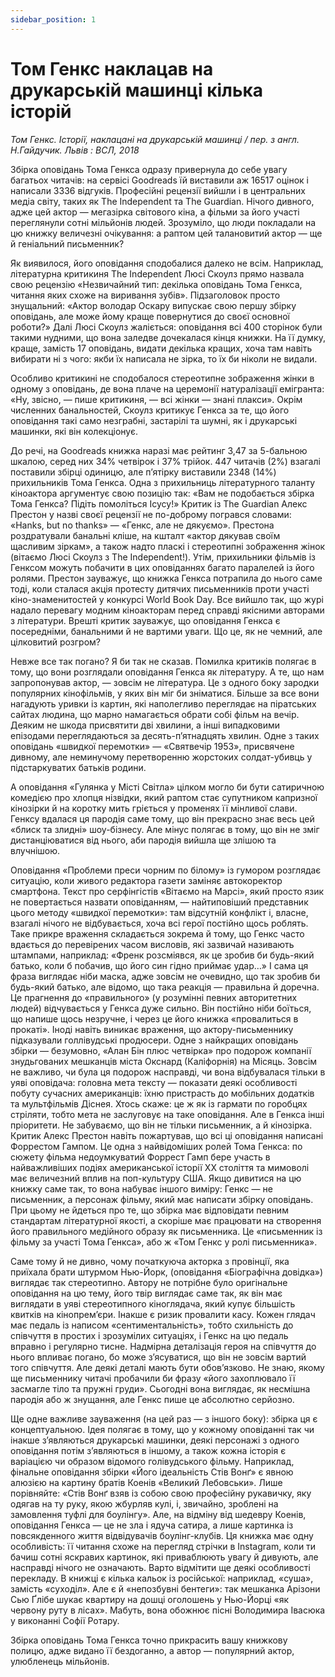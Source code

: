 ```yaml
---
sidebar_position: 1
---
```

# Том Генкс наклацав на друкарській машинці кілька історій

*Том Генкс. Історії, наклацані на друкарській машинці / пер. з англ. Н.Гайдучик. Львів : ВСЛ, 2018*

Збірка оповідань Тома Генкса одразу привернула до себе увагу багатьох читачів: на сервісі Goodreads їй виставили аж 16517 оцінок і написали 3336 відгуків. Професійні рецензії вийшли і в центральних медіа світу, таких як The Independent та The Guardian. Нічого дивного, адже цей актор — мегазірка світового кіна, а фільми за його участі переглянули сотні мільйонів людей. Зрозуміло, що люди покладали на цю книжку величезні очікування: а раптом цей талановитий актор — ще й геніальний письменник?  

Як виявилося, його оповідання сподобалися далеко не всім. Наприклад, літературна критикиня The Independent Люсі Скоулз прямо назвала свою рецензію «Незвичайний тип: декілька оповідань Тома Генкса, читання яких схоже на виривання зубів». Підзаголовок просто знущальний: «Актор володар Оскару випускає свою першу збірку оповідань, але може йому краще повернутися до своєї основної роботи?» Далі Люсі Скоулз жаліється: оповідання всі 400 сторінок були такими нудними, що вона заледве дочекалася кінця книжки. На її думку, краще, замість 17 оповідань, видати декілька кращих, хоча там навіть вибирати ні з чого: якби їх написала не зірка, то їх би ніколи не видали.

Особливо критикині не сподобалося стереотипне зображення жінки в одному з оповідань, де вона плаче на церемонії натуралізації емігранта: «Ну, звісно, — пише критикиня, — всі жінки — знані плакси». Окрім численних банальностей, Скоулз критикує Генкса за те, що його оповідання такі само незграбні, застарілі та шумні, як і друкарські машинки, які він колекціонує.

До речі, на Goodreads книжка наразі має рейтинг 3,47 за 5-бальною шкалою, серед них 34% четвірок і 37% трійок. 447 читачів (2%) взагалі поставили збірці одиницю, але п’ятірку виставили 2348 (14%) прихильників Тома Генкса. Одна з прихильниць літературного таланту кіноактора аргументує свою позицію так: «Вам не подобається збірка Тома Генкса? Підіть помоліться Ісусу!»
Критик із The Guardian Алекс Престон у назві своєї рецензії не по-доброму погрався словами: «Hanks, but no thanks» — «Генкс, але не дякуємо». Престона роздратували банальні кліше, на кшталт «актор дякував своїм щасливим зіркам», а також надто пласкі і стереотипні зображення жінок (вітаємо Люсі Скоулз з The Independent!). Утім, прихильники фільмів із Генксом можуть побачити в цих оповіданнях багато паралелей із його ролями. Престон зауважує, що книжка Генкса потрапила до нього саме тоді, коли сталася акція протесту дитячих письменників проти участі кіно-знаменитостей у конкурсі World Book Day. Все вийшло так, що журі надало перевагу модним кіноакторам перед справді якісними авторами з літератури. Врешті критик зауважує, що оповідання Генкса є посередніми, банальними й не вартими уваги. Що це, як не чемний, але цілковитий розгром?

Невже все так погано? Я би так не сказав. Помилка критиків полягає в тому, що вони розглядали оповідання Генкса як літературу. А те, що нам запропонував актор, — зовсім не література. Це з одного боку зародки популярних кінофільмів, у яких він міг би зніматися. Більше за все вони нагадують уривки із картин, які наполегливо переглядає на піратських сайтах людина, що марно намагається обрати собі фільм на вечір. Деяким не шкода присвятити дві хвилини, а інші випадковими епізодами переглядаються за десять-п’ятнадцять хвилин. Одне з таких оповідань «швидкої перемотки» — «Святвечір 1953», присвячене дивному, але неминучому перетворенню жорстоких солдат-убивць у підстаркуватих батьків родини.

А оповідання «Гулянка у Місті Світла» цілком могло би бути сатиричною комедією про хлопця нізвідки, який раптом стає супутником капризної кінозірки й на коротку мить гріється у променях її мінливої слави. Генксу вдалася ця пародія саме тому, що він прекрасно знає весь цей «блиск та злидні» шоу-бізнесу. Але мінус полягає в тому, що він не зміг дистанціюватися від нього, аби пародія вийшла ще злішою та влучнішою.

Оповідання «Проблеми преси чорним по білому» із гумором розглядає ситуацію, коли живого редактора газети заміняє автокоректор смартфона. Текст про серфінгістів «Вітаємо на Марсі», який просто язик не повертається назвати оповіданням, — найтиповіший представник цього методу «швидкої перемотки»: там відсутній конфлікт і, власне, взагалі нічого не відбувається, хоча всі герої постійно щось роблять. Таке прикре враження складається зокрема й тому, що Генкс часто вдається до перевірених часом висловів, які зазвичай називають штампами, наприклад: «Френк розсміявся, як це зробив би будь-який батько, коли б побачив, що його син гідно приймає удар…» І сама ця фраза виглядає ніби маска, адже зовсім не очевидно, що так зробив би будь-який батько, але відомо, що така реакція — правильна й доречна. Це прагнення до «правильного» (у розумінні певних авторитетних людей) відчувається у Генкса дуже сильно. Він постійно ніби боїться, що напише щось незручне, і через це його книжка «провалиться в прокаті». Іноді навіть виникає враження, що актору-письменнику підказували голлівудські продюсери.
Одне з найкращих оповідань збірки — безумовно, «Алан Бін плюс четвірка» про подорож компанії знудьгованих мешканців міста Окснард (Каліфорнія) на Місяць. Зовсім не важливо, чи була ця подорож насправді, чи вона відбувалася тільки в уяві оповідача: головна мета тексту — показати деякі особливості побуту сучасних американців: їхню пристрасть до мобільних додатків та мультфільмів Діснея. Хтось скаже: це ж як із гармати по горобцях стріляти, тобто мета не заслуговує на таке оповідання. Але в Генкса інші пріоритети. Не забуваємо, що він не тільки письменник, а й кінозірка. Критик Алекс Престон навіть пожартував, що всі ці оповідання написані Форрестом Гампом. Це одна з найвідоміших ролей Тома Генкса: по сюжету фільма недоумкуватий Форрест Гамп бере участь в найважливіших подіях американської історії XX століття та мимоволі має величезний вплив на поп-культуру США. Якщо дивитися на цю книжку саме так, то вона набуває іншого виміру: Генкс — не письменник, а персонаж фільму, який має написати збірку оповідань. При цьому не йдеться про те, що збірка має відповідати певним стандартам літературної якості, а скоріше має працювати на створення його правильного медійного образу як письменника. Це «письменник із фільму за участі Тома Генкса», або ж «Том Генкс у ролі письменника».

Саме тому й не дивно, чому початкуюча акторка з провінції, яка приїхала брати штурмом Нью-Йорк, (оповідання «Біографічна довідка») виглядає так стереотипно. Автору не потрібне було оригінальне оповідання на цю тему, його твір виглядає саме так, як він має виглядати в уяві стереотипного кіноглядача, який купує більшість квитків на кінопрем’єри. Інакше є ризик провалити касу. Кожен глядач має педаль із написом «сентиментальність», тобто схильність до співчуття в простих і зрозумілих ситуаціях, і Генкс на цю педаль вправно і регулярно тисне. Надмірна деталізація героя на співчуття до нього впливає погано, бо може з’ясуватися, що він не зовсім вартий того співчуття. Але деякі деталі мають бути обов’язково. Не знаю, якому ще письменнику читачі пробачили би фразу «його захоплювало її засмагле тіло та пружні груди». Сьогодні вона виглядає, як несмішна пародія або ж знущання, але Генкс пише це абсолютно серйозно.

Ще одне важливе зауваження (на цей раз — з іншого боку): збірка ця є концептуальною. Ідея полягає в тому, що у кожному оповіданні так чи інакше з’являються друкарські машинки, деякі персонажі з одного оповідання потім з’являються в іншому, а також кожна історія є варіацією чи образом відомого голівудського фільму. Наприклад, фінальне оповідання збірки «Його ідеальність Стів Вонґ» є явною алюзією на картину братів Коенів «Великий Лебовськи». Лише порівняйте: «Стів Вонґ взяв із собою свою професійну рукавичку, яку одягав на ту руку, якою жбурляв кулі, і, звичайно, зроблені на замовлення туфлі для боулінгу». Але, на відміну від шедевру Коенів, оповідання Генкса — це не зла і ядуча сатира, а лише картинка із повсякденного життя відвідувачів боулінг-клубів. Ця книжка має одну особливість: її читання схоже на перегляд стрічки в Instagram, коли ти бачиш сотні яскравих картинок, які приваблюють увагу й дивують, але насправді нічого не означають.
Варто відмітити ще деякі особливості перекладу. В книжці є кілька кальок із російської: наприклад, «суша», замість «суходіл». Але є й «непозбувні бентеги»: так мешканка Арізони Сью Ґлібе шукає квартиру на дошці оголошень у Нью-Йорці «як червону руту в лісах». Мабуть, вона обожнює пісні Володимира Івасюка у виконанні Софії Ротару.

Збірка оповідань Тома Генкса точно прикрасить вашу книжкову полицю, адже видано її бездоганно, а автор — популярний актор, улюбленець мільйонів.
